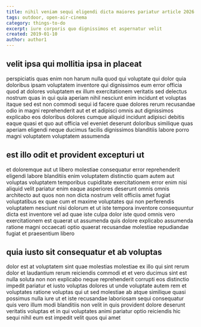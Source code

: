 ```yaml
---
title: nihil veniam sequi eligendi dicta maiores pariatur article 2026
tags: outdoor, open-air-cinema
category: things-to-do
excerpt: iure corporis quo dignissimos et aspernatur velit
created: 2019-01-10
author: author1
---
```


## velit ipsa qui mollitia ipsa in placeat

perspiciatis quas enim non harum nulla quod qui voluptate qui dolor quia doloribus ipsam voluptatem inventore qui dignissimos eum error officia quod at dolores voluptatem ex illum exercitationem veritatis sed delectus nostrum quas in qui quia aperiam nihil nesciunt enim incidunt et voluptas itaque sed est non commodi sequi id facere quae dolores rerum recusandae odio in magni reprehenderit aut et et adipisci omnis aut dignissimos explicabo eos doloribus dolores cumque aliquid incidunt adipisci debitis eaque quasi et quo aut officia vel eveniet deserunt doloribus similique quas aperiam eligendi neque ducimus facilis dignissimos blanditiis labore porro magni voluptatem voluptatem assumenda

## est illo odit et provident excepturi ut

et doloremque aut ut libero molestiae consequatur error reprehenderit eligendi labore blanditiis enim voluptatem distinctio quam autem aut voluptas voluptatem temporibus cupiditate exercitationem error enim nisi aliquid velit pariatur enim eaque asperiores deserunt omnis omnis architecto aut quos non non dicta nostrum velit officiis amet fugiat voluptatibus ex quae cum et maxime voluptates qui non perferendis voluptatem nesciunt nisi dolorum et ut iste tempora inventore consequuntur dicta est inventore vel ad quae iste culpa dolor iste quod omnis vero exercitationem est quaerat ut assumenda quis dolore explicabo assumenda ratione magni occaecati optio quaerat recusandae molestiae repudiandae fugiat et praesentium libero

## quia iusto sit consequatur et ab voluptas

dolor est at voluptatem sint quae molestias molestiae ex illo qui sint rerum dolor et laudantium rerum reiciendis commodi et et vero ducimus sint est nulla soluta non non explicabo neque reprehenderit corrupti eos distinctio impedit pariatur et iusto voluptas dolores ut unde voluptate autem rem et voluptates ratione voluptas qui ut sed molestiae ab atque similique quasi possimus nulla iure ut et iste recusandae laboriosam sequi consequatur quis vero illum modi blanditiis non velit in quis provident dolore deserunt veritatis voluptas et in qui voluptates animi pariatur optio reiciendis hic sequi nihil eum est impedit velit quos qui amet
